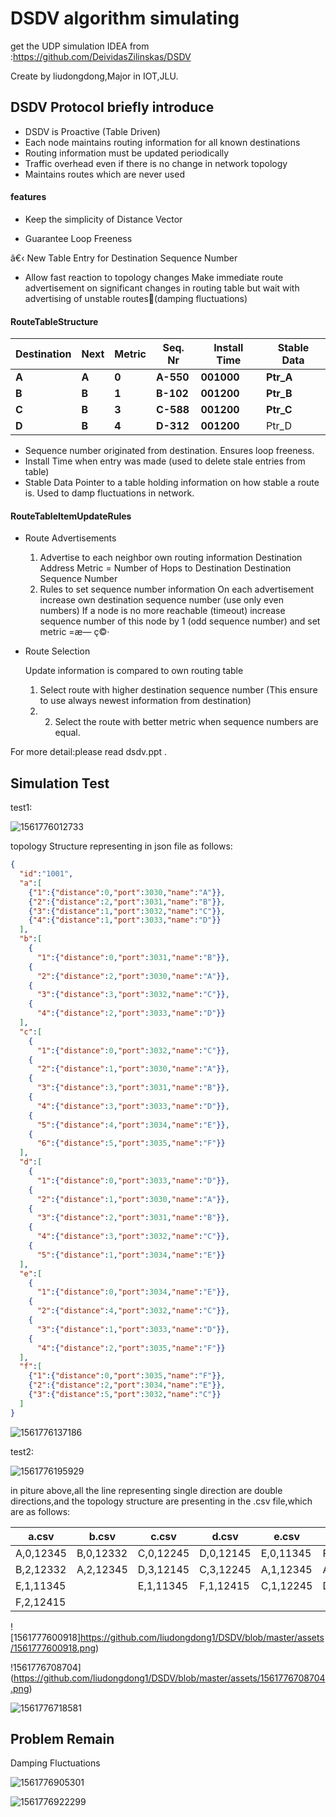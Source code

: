 #            DSDV algorithm simulating

   get the UDP simulation IDEA from :<https://github.com/DeividasZilinskas/DSDV>

 Create by liudongdong,Major in IOT,JLU.

## DSDV Protocol briefly introduce

- DSDV is Proactive (Table Driven)
- Each node maintains routing information for all known destinations 
- Routing information must be updated periodically 
- Traffic overhead even if there is no change in network topology
- Maintains routes which are never used

#### features

- Keep the simplicity of Distance Vector

- Guarantee Loop Freeness

â€‹          New Table Entry for Destination Sequence Number

- Allow fast reaction to topology changes
    Make immediate route advertisement on significant changes in routing table
    but wait with advertising of unstable routes(damping fluctuations)

#### RouteTableStructure

| **Destination** | **Next** | **Metric** | **Seq. Nr** | **Install Time** | **Stable Data** |
| --------------- | -------- | ---------- | ----------- | ---------------- | --------------- |
| **A**           | **A**    | **0**      | **A-550**   | **001000**       | **Ptr_A**       |
| **B**           | **B**    | **1**      | **B-102**   | **001200**       | **Ptr_B**       |
| **C**           | **B**    | **3**      | **C-588**   | **001200**       | **Ptr_C**       |
| **D**           | **B**    | **4**      | **D-312**   | **001200**       | Ptr_D           |

- Sequence number originated from destination. Ensures loop freeness.
- Install Time when entry was made (used to delete stale entries from table)
- Stable Data Pointer to a table holding information on how stable a route is. Used to damp fluctuations in network.

#### RouteTableItemUpdateRules

- Route Advertisements

  1. Advertise to each neighbor own routing information
         Destination Address
         Metric = Number of Hops to Destination
         Destination Sequence Number
  2. Rules to set sequence number information
         On each advertisement increase own destination sequence number (use only even numbers)
         If a node is no more reachable (timeout) increase sequence number of this node by 1 (odd     sequence number) and set metric =æ— ç©·

- Route Selection

  Update information is compared to own routing table

  1. Select route with higher destination sequence number (This ensure to use always newest information from destination)
  2. 2. Select the route with better metric when sequence numbers are equal.



For more detail:please read dsdv.ppt .

## Simulation Test

 test1:

![1561776012733](https://github.com/liudongdong1/DSDV/blob/master/assets/1561776012733.png)

topology Structure representing in  json file as follows:

```json
{
  "id":"1001",
  "a":[
    {"1":{"distance":0,"port":3030,"name":"A"}},
    {"2":{"distance":2,"port":3031,"name":"B"}},
    {"3":{"distance":1,"port":3032,"name":"C"}},
    {"4":{"distance":1,"port":3033,"name":"D"}}
  ],
  "b":[
    {
      "1":{"distance":0,"port":3031,"name":"B"}},
    {
      "2":{"distance":2,"port":3030,"name":"A"}},
    {
      "3":{"distance":3,"port":3032,"name":"C"}},
    {
      "4":{"distance":2,"port":3033,"name":"D"}}
  ],
  "c":[
    {
      "1":{"distance":0,"port":3032,"name":"C"}},
    {
      "2":{"distance":1,"port":3030,"name":"A"}},
    {
      "3":{"distance":3,"port":3031,"name":"B"}},
    {
      "4":{"distance":3,"port":3033,"name":"D"}},
    {
      "5":{"distance":4,"port":3034,"name":"E"}},
    {
      "6":{"distance":5,"port":3035,"name":"F"}}
  ],
  "d":[
    {
      "1":{"distance":0,"port":3033,"name":"D"}},
    {
      "2":{"distance":1,"port":3030,"name":"A"}},
    {
      "3":{"distance":2,"port":3031,"name":"B"}},
    {
      "4":{"distance":3,"port":3032,"name":"C"}},
    {
      "5":{"distance":1,"port":3034,"name":"E"}}
  ],
  "e":[
    {
      "1":{"distance":0,"port":3034,"name":"E"}},
    {
      "2":{"distance":4,"port":3032,"name":"C"}},
    {
      "3":{"distance":1,"port":3033,"name":"D"}},
    {
      "4":{"distance":2,"port":3035,"name":"F"}}
  ],
  "f":[
    {"1":{"distance":0,"port":3035,"name":"F"}},
    {"2":{"distance":2,"port":3034,"name":"E"}},
    {"3":{"distance":5,"port":3032,"name":"C"}}
  ]
}
```

![1561776137186](https://github.com/liudongdong1/DSDV/blob/master/assets/1561776137186.png)

test2:

![1561776195929](https://github.com/liudongdong1/DSDV/blob/master/assets/1561776195929.png)

in piture above,all the line representing  single direction are double directions,and the topology structure are presenting in the .csv file,which are as follows:

| a.csv     | b.csv     | c.csv     | d.csv     | e.csv     | f.csv     |
| --------- | --------- | --------- | --------- | --------- | --------- |
| A,0,12345 | B,0,12332 | C,0,12245 | D,0,12145 | E,0,11345 | F,0,12415 |
| B,2,12332 | A,2,12345 | D,3,12145 | C,3,12245 | A,1,12345 | A,2,12345 |
| E,1,11345 |           | E,1,11345 | F,1,12415 | C,1,12245 | D,1,12145 |
| F,2,12415 |           |           |           |           |           |

![1561777600918]https://github.com/liudongdong1/DSDV/blob/master/assets/1561777600918.png)

!1561776708704](https://github.com/liudongdong1/DSDV/blob/master/assets/1561776708704.png)

![1561776718581](https://github.com/liudongdong1/DSDV/blob/master/assets/1561776718581.png)



## Problem Remain

Damping Fluctuations

![1561776905301](https://github.com/liudongdong1/DSDV/blob/master/assets/1561776905301.png)

![1561776922299](https://github.com/liudongdong1/DSDV/blob/master/assets/1561776922299.png)
